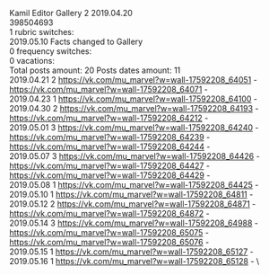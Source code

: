 Kamil	Editor Gallery 2 2019.04.20\
398504693\
1 rubric switches:\
2019.05.10 Facts changed to Gallery \
0 frequency switches:\
0 vacations:\
Total posts amount: 20	Posts dates amount: 11\
2019.04.21 2 https://vk.com/mu_marvel?w=wall-17592208_64051 - https://vk.com/mu_marvel?w=wall-17592208_64071 - \
2019.04.23 1 https://vk.com/mu_marvel?w=wall-17592208_64100 - \
2019.04.30 2 https://vk.com/mu_marvel?w=wall-17592208_64193 - https://vk.com/mu_marvel?w=wall-17592208_64212 - \
2019.05.01 3 https://vk.com/mu_marvel?w=wall-17592208_64240 - https://vk.com/mu_marvel?w=wall-17592208_64239 - https://vk.com/mu_marvel?w=wall-17592208_64244 - \
2019.05.07 3 https://vk.com/mu_marvel?w=wall-17592208_64426 - https://vk.com/mu_marvel?w=wall-17592208_64427 - https://vk.com/mu_marvel?w=wall-17592208_64429 - \
2019.05.08 1 https://vk.com/mu_marvel?w=wall-17592208_64425 - \
2019.05.10 1 https://vk.com/mu_marvel?w=wall-17592208_64811 - \
2019.05.12 2 https://vk.com/mu_marvel?w=wall-17592208_64871 - https://vk.com/mu_marvel?w=wall-17592208_64872 - \
2019.05.14 3 https://vk.com/mu_marvel?w=wall-17592208_64988 - https://vk.com/mu_marvel?w=wall-17592208_65075 - https://vk.com/mu_marvel?w=wall-17592208_65076 - \
2019.05.15 1 https://vk.com/mu_marvel?w=wall-17592208_65127 - \
2019.05.16 1 https://vk.com/mu_marvel?w=wall-17592208_65128 - \
